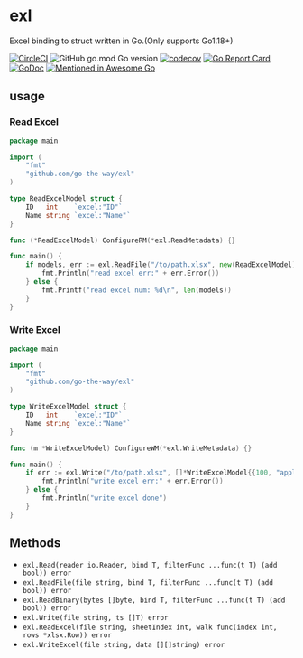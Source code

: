 # exl
Excel binding to struct written in Go.(Only supports Go1.18+)

[![CircleCI](https://circleci.com/gh/go-the-way/exl/tree/main.svg?style=shield)](https://circleci.com/gh/go-the-way/exl/tree/main)
![GitHub go.mod Go version](https://img.shields.io/github/go-mod/go-version/go-the-way/exl)
[![codecov](https://codecov.io/gh/go-the-way/exl/branch/main/graph/badge.svg?token=8MAR3J959H)](https://codecov.io/gh/go-the-way/exl)
[![Go Report Card](https://goreportcard.com/badge/github.com/go-the-way/exl)](https://goreportcard.com/report/github.com/go-the-way/exl)
[![GoDoc](https://pkg.go.dev/badge/github.com/go-the-way/exl?status.svg)](https://pkg.go.dev/github.com/go-the-way/exl?tab=doc)
[![Mentioned in Awesome Go](https://awesome.re/mentioned-badge.svg)](https://github.com/avelino/awesome-go#microsoft-excel)

## usage

### Read Excel

```go
package main

import (
	"fmt"
	"github.com/go-the-way/exl"
)

type ReadExcelModel struct {
	ID   int    `excel:"ID"`
	Name string `excel:"Name"`
}

func (*ReadExcelModel) ConfigureRM(*exl.ReadMetadata) {}

func main() {
	if models, err := exl.ReadFile("/to/path.xlsx", new(ReadExcelModel)); err != nil {
		fmt.Println("read excel err:" + err.Error())
	} else {
		fmt.Printf("read excel num: %d\n", len(models))
	}
}
```

### Write Excel

```go
package main

import (
	"fmt"
	"github.com/go-the-way/exl"
)

type WriteExcelModel struct {
	ID   int    `excel:"ID"`
	Name string `excel:"Name"`
}

func (m *WriteExcelModel) ConfigureWM(*exl.WriteMetadata) {}

func main() {
	if err := exl.Write("/to/path.xlsx", []*WriteExcelModel{{100, "apple"}, {200, "pear"}}); err != nil {
		fmt.Println("write excel err:" + err.Error())
	} else {
		fmt.Println("write excel done")
	}
}
```

## Methods

* `exl.Read(reader io.Reader, bind T, filterFunc ...func(t T) (add bool)) error`
* `exl.ReadFile(file string, bind T, filterFunc ...func(t T) (add bool)) error`
* `exl.ReadBinary(bytes []byte, bind T, filterFunc ...func(t T) (add bool)) error`
* `exl.Write(file string, ts []T) error`
* `exl.ReadExcel(file string, sheetIndex int, walk func(index int, rows *xlsx.Row)) error`
* `exl.WriteExcel(file string, data [][]string) error`
